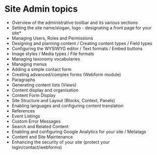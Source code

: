 # Site Admin topics
* Overview of the administrative toolbar and its various sections
* Setting the site name/slogan, logo - designating a front page for your site*
* Managing Users, Roles and Permissions
* Designing and planning content / Creating content types / Field types
* Configuring the WYSIWYG editor / Text formats / Embed buttons
* Image styles / Media types / File formats
* Managing taxonomy vocabularies
* Managing menus
* Adding a simple contact form
* Creating advanced/complex forms (Webform module)
* Paragraphs
* Generating content lists (Views)
* Content display and organisation
* Content Form Display
* Site Structure and Layout (Blocks, Context, Panels)
* Enabling languages and configuring content translation
* References
* Event Listings
* Custom Error Messages
* Search and Related Content
* Enabling and configuring Google Analytics for your site / Metatags
* Content and Site Maintenance
* Enhancing the security of your site (protect your login/contact/webforms)
